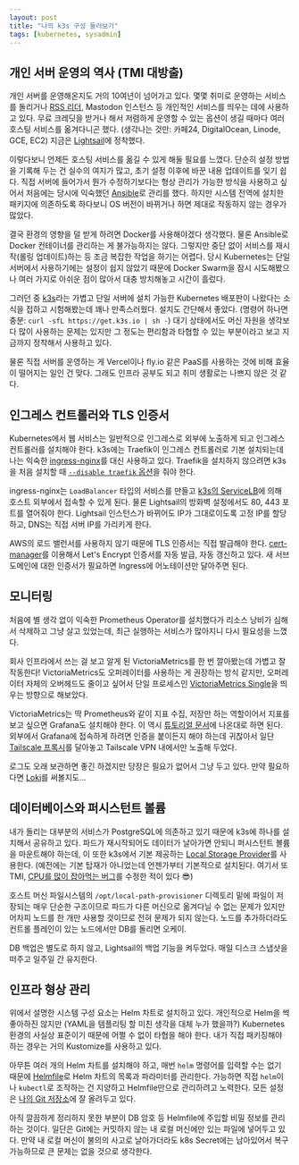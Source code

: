```yaml
---
layout: post
title: "나의 k3s 구성 둘러보기"
tags: [kubernetes, sysadmin]
---
```


## 개인 서버 운영의 역사 (TMI 대방출)

개인 서버를 운영해온지도 거의 10여년이 넘어가고 있다. 몇몇 취미로 운영하는 서비스를 돌리거나 [RSS 리더](https://tt-rss.org/), Mastodon 인스턴스 등 개인적인 서비스를 띄우는 데에 사용하고 있다. 무료 크레딧을 받거나 해서 저렴하게 운영할 수 있는 옵션이 생길 때마다 여러 호스팅 서비스를 옮겨다니곤 했다. (생각나는 것만: 카페24, DigitalOcean, Linode, GCE, EC2) 지금은 [Lightsail](https://aws.amazon.com/ko/lightsail/)에 정착했다.

이렇다보니 언제든 호스팅 서비스를 옮길 수 있게 해둘 필요를 느꼈다. 단순히 설정 방법을 기록해 두는 건 실수의 여지가 많고, 초기 설정 이후에 바꾼 내용 업데이트를 잊기 쉽다. 직접 서버에 들어가서 뭔가 수정하기보다는 형상 관리가 가능한 방식을 사용하고 싶어서 처음에는 당시에 익숙했던 [Ansible](https://github.com/dittos/ansibles)로 관리를 했다. 하지만 시스템 전역에 설치한 패키지에 의존하도록 하다보니 OS 버전이 바뀌거나 하면 제대로 작동하지 않는 경우가 많았다.

결국 환경의 영향을 덜 받게 하려면 Docker를 사용해야겠다 생각했다. 물론 Ansible로 Docker 컨테이너를 관리하는 게 불가능하지는 않다. 그렇지만 중단 없이 서비스를 재시작(롤링 업데이트)하는 등 조금 복잡한 작업을 하기는 어렵다. 당시 Kubernetes는 단일 서버에서 사용하기에는 설정이 쉽지 않았기 때문에 Docker Swarm을 잠시 시도해봤으나 여러 가지로 아쉬운 점이 많아서 대충 방치해놓고 시간이 흘렀다.

그러던 중 [k3s](https://k3s.io/)라는 가볍고 단일 서버에 설치 가능한 Kubernetes 배포판이 나왔다는 소식을 접하고 시험해봤는데 꽤나 만족스러웠다. 설치도 간단해서 좋았다. (명령어 하나면 충분: `curl -sfL https://get.k3s.io | sh -`) 대기 상태에서도 머신 자원을 생각보다 많이 사용하는 문제는 있지만 그 정도는 편리함과 타협할 수 있는 부분이라고 보고 지금까지 정착해서 사용하고 있다.

물론 직접 서버를 운영하는 게 Vercel이나 fly.io 같은 PaaS를 사용하는 것에 비해 효율이 떨어지는 일인 건 맞다. 그래도 인프라 공부도 되고 취미 생활로는 나쁘지 않은 것 같다.

## 인그레스 컨트롤러와 TLS 인증서

Kubernetes에서 웹 서비스는 일반적으로 인그레스로 외부에 노출하게 되고 인그레스 컨트롤러를 설치해야 한다. k3s에는 Traefik이 인그레스 컨트롤러로 기본 설치되는데 나는 익숙한 [ingress-nginx](https://kubernetes.github.io/ingress-nginx/)를 대신 사용하고 있다. Traefik을 설치하지 않으려면 k3s을 처음 설치할 때 [`--disable traefik` 옵션](https://docs.k3s.io/reference/server-config#kubernetes-components)을 줘야 한다.

ingress-nginx는 `LoadBalancer` 타입의 서비스를 만들고 [k3s의 ServiceLB](https://docs.k3s.io/networking#service-load-balancer)에 의해 호스트 외부에서 접속할 수 있게 된다. 물론 Lightsail의 방화벽 설정에서도 80, 443 포트를 열어줘야 한다. Lightsail 인스턴스가 바뀌어도 IP가 그대로이도록 고정 IP를 할당하고, DNS는 직접 서버 IP를 가리키게 한다.

AWS의 로드 밸런서를 사용하지 않기 때문에 TLS 인증서는 직접 발급해야 한다. [cert-manager](https://cert-manager.io/)를 이용해서 Let's Encrypt 인증서를 자동 발급, 자동 갱신하고 있다. 새 서브도메인에 대한 인증서가 필요하면 Ingress에 어노테이션만 달아주면 된다.

## 모니터링

처음에 별 생각 없이 익숙한 Prometheus Operator를 설치했다가 리소스 낭비가 심해서 삭제하고 그냥 살고 있었는데, 최근 실행하는 서비스가 많아지니 다시 필요성을 느꼈다.

회사 인프라에서 쓰는 걸 보고 알게 된 VictoriaMetrics를 한 번 깔아봤는데 가볍고 잘 작동한다! VictoriaMetrics도 오퍼레이터를 사용하는 게 권장하는 방식 같지만, 오퍼레이터 자체의 오버헤드도 줄이고 싶어서 단일 프로세스인 [VictoriaMetrics Single](https://docs.victoriametrics.com/guides/k8s-monitoring-via-vm-single.html)을 띄우는 방향으로 해보았다.

VictoriaMetrics는 딱 Prometheus와 같이 지표 수집, 저장만 하는 역할이어서 지표를 보고 싶으면 Grafana도 설치해야 한다. 이 역시 [튜토리얼 문서](https://docs.victoriametrics.com/guides/k8s-monitoring-via-vm-single.html)에 나온대로 하면 된다. 외부에서 Grafana에 접속하게 하려면 인증을 붙이든지 해야 하는데 귀찮아서 일단 [Tailscale 프록시](https://tailscale.com/kb/1185/kubernetes/#sample-proxy)를 달아놓고 Tailscale VPN 내에서만 노출해 두었다.

로그도 오래 보관하면 좋긴 하겠지만 당장은 필요가 없어서 그냥 두고 있다. 만약 필요하다면 [Loki](https://grafana.com/oss/loki/)를 써볼지도...

## 데이터베이스와 퍼시스턴트 볼륨

내가 돌리는 대부분의 서비스가 PostgreSQL에 의존하고 있기 때문에 k3s에 하나를 설치해서 공유하고 있다. 파드가 재시작되어도 데이터가 날아가면 안되니 퍼시스턴트 볼륨을 마운트해야 하는데, 이 또한 k3s에서 기본 제공하는 [Local Storage Provider](https://docs.k3s.io/storage#setting-up-the-local-storage-provider)를 사용한다. (예전에는 기본 탑재가 아니었는데 언젠가부터 기본적으로 설치된다. 여기서 또 TMI, [CPU를 많이 잡아먹는 버그](https://github.com/rancher/local-path-provisioner/pull/87)를 수정한 적이 있다 😎)

호스트 머신 파일시스템의 `/opt/local-path-provisioner` 디렉토리 밑에 파일이 저장되는 매우 단순한 구조이므로 파드가 다른 머신으로 옮겨다닐 수 없는 문제가 있지만 어차피 노드를 한 개만 사용할 것이므로 전혀 문제가 되지 않는다. 노드를 추가하더라도 컨트롤 플레인이 있는 노드에서만 DB를 돌리면 오케이.

DB 백업은 별도로 하지 않고, Lightsail의 백업 기능을 켜두었다. 매일 디스크 스냅샷을 떠주고 일주일 간 유지한다.

## 인프라 형상 관리

위에서 설명한 시스템 구성 요소는 Helm 차트로 설치하고 있다. 개인적으로 Helm을 썩 좋아하진 않지만 (YAML을 템플리팅 할 미친 생각을 대체 누가 했을까?) Kubernetes 환경의 사실상 표준이기 때문에 어쩔 수 없이 타협을 해야 한다. 내가 직접 패키징해야 하는 경우는 거의 Kustomize를 사용하고 있다.

아무튼 여러 개의 Helm 차트를 설치해야 하고, 매번 `helm` 명령어를 입력할 수는 없기 때문에 [Helmfile](https://helmfile.readthedocs.io/en/latest/)로 Helm 차트의 목록과 파라미터를 관리한다. 가능하면 직접 `helm`이나 `kubectl`로 조작하는 건 지양하고 Helmfile만으로 관리하려고 노력한다. 모든 설정은 [나의 Git 저장소](https://github.com/dittos/k8s/blob/master/helm/)에 잘 올려두고 있다.

아직 깔끔하게 정리하지 못한 부분이 DB 암호 등 Helmfile에 주입할 비밀 정보를 관리하는 것이다. 일단은 Git에는 커밋하지 않는 내 로컬 머신에만 있는 파일에 넣어두고 있다. 만약 내 로컬 머신이 불의의 사고로 날아가더라도 k8s Secret에는 남아있어서 복구 가능하므로 큰 문제는 없을 것으로 생각한다.
